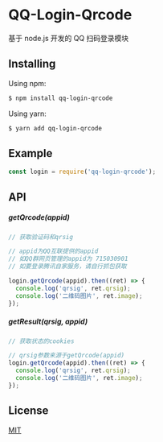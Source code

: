 # QQ-Login-Qrcode

基于 node.js 开发的 QQ 扫码登录模块

## Installing

Using npm:

```bash
$ npm install qq-login-qrcode
```

Using yarn:

```bash
$ yarn add qq-login-qrcode
```

## Example

```js
const login = require('qq-login-qrcode');
```

## API

##### getQrcode(appid)

```js
// 获取验证码和qrsig

// appid为QQ互联提供的appid
// 如QQ群网页管理的appid为 715030901
// 如要登录腾讯自家服务，请自行抓包获取

login.getQrcode(appid).then((ret) => {
  console.log('qrsig', ret.qrsig);
  console.log('二维码图片', ret.image);
});
```


##### getResult(qrsig, appid)

```js
// 获取状态的cookies

// qrsig参数来源于getQrcode(appid)
login.getQrcode(appid).then((ret) => {
  console.log('qrsig', ret.qrsig);
  console.log('二维码图片', ret.image);
});
```

## License

[MIT](LICENSE)